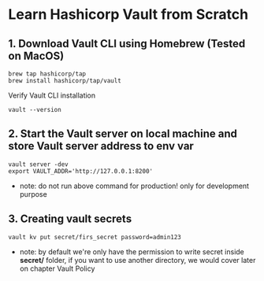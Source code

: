 # Learn Hashicorp Vault from Scratch

## 1. Download Vault CLI using Homebrew (Tested on MacOS)
```
brew tap hashicorp/tap
brew install hashicorp/tap/vault
```

Verify Vault CLI installation
```
vault --version
```

## 2. Start the Vault server on local machine and store Vault server address to env var
```
vault server -dev
export VAULT_ADDR='http://127.0.0.1:8200'
```
* note: do not run above command for production! only for development purpose

## 3. Creating vault secrets
```
vault kv put secret/firs_secret password=admin123
```
* note: by default we're only have the permission to write secret inside **secret/** folder, if you want to use another directory, we would cover later on chapter Vault Policy